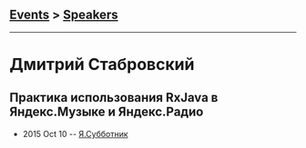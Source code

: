 ## [Events](../README.md) > [Speakers](../speakers.md)
---

# Дмитрий Стабровский

## Практика использования RxJava в Яндекс.Музыке и Яндекс.Радио
- 2015 Oct 10 -- [Я.Субботник](https://events.yandex.ru/lib/talks/3192/)    
